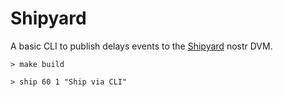 # Shipyard

A basic CLI to publish delays events to the [Shipyard](www.shipyard.pub) nostr DVM.

```shell
> make build

> ship 60 1 "Ship via CLI"
```
